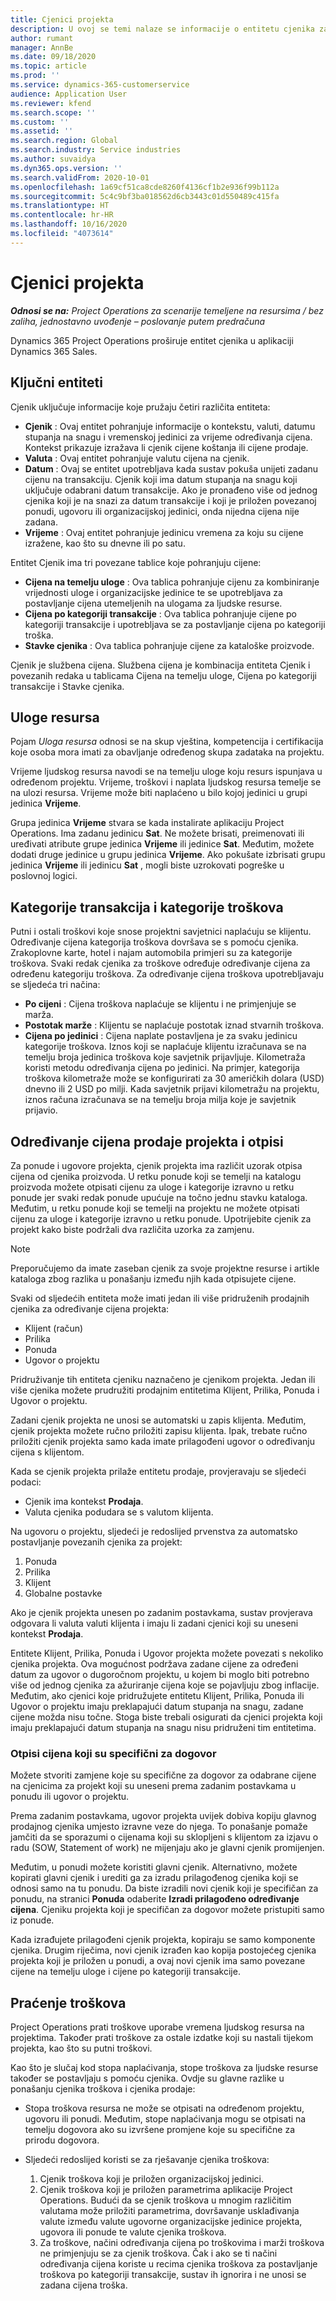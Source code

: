 ```yaml
---
title: Cjenici projekta
description: U ovoj se temi nalaze se informacije o entitetu cjenika za projekt.
author: rumant
manager: AnnBe
ms.date: 09/18/2020
ms.topic: article
ms.prod: ''
ms.service: dynamics-365-customerservice
audience: Application User
ms.reviewer: kfend
ms.search.scope: ''
ms.custom: ''
ms.assetid: ''
ms.search.region: Global
ms.search.industry: Service industries
ms.author: suvaidya
ms.dyn365.ops.version: ''
ms.search.validFrom: 2020-10-01
ms.openlocfilehash: 1a69cf51ca8cde8260f4136cf1b2e936f99b112a
ms.sourcegitcommit: 5c4c9bf3ba018562d6cb3443c01d550489c415fa
ms.translationtype: HT
ms.contentlocale: hr-HR
ms.lasthandoff: 10/16/2020
ms.locfileid: "4073614"
---
```

# <a name="project-price-lists"></a>Cjenici projekta

_**Odnosi se na:** Project Operations za scenarije temeljene na resursima / bez zaliha, jednostavno uvođenje – poslovanje putem predračuna_

Dynamics 365 Project Operations proširuje entitet cjenika u aplikaciji Dynamics 365 Sales. 

## <a name="key-entities"></a>Ključni entiteti

Cjenik uključuje informacije koje pružaju četiri različita entiteta:

- **Cjenik** : Ovaj entitet pohranjuje informacije o kontekstu, valuti, datumu stupanja na snagu i vremenskoj jedinici za vrijeme određivanja cijena. Kontekst prikazuje izražava li cjenik cijene koštanja ili cijene prodaje. 
- **Valuta** : Ovaj entitet pohranjuje valutu cijena na cjenik. 
- **Datum** : Ovaj se entitet upotrebljava kada sustav pokuša unijeti zadanu cijenu na transakciju. Cjenik koji ima datum stupanja na snagu koji uključuje odabrani datum transakcije. Ako je pronađeno više od jednog cjenika koji je na snazi za datum transakcije i koji je priložen povezanoj ponudi, ugovoru ili organizacijskoj jedinici, onda nijedna cijena nije zadana. 
- **Vrijeme** : Ovaj entitet pohranjuje jedinicu vremena za koju su cijene izražene, kao što su dnevne ili po satu. 

Entitet Cjenik ima tri povezane tablice koje pohranjuju cijene:

  - **Cijena na temelju uloge** : Ova tablica pohranjuje cijenu za kombiniranje vrijednosti uloge i organizacijske jedinice te se upotrebljava za postavljanje cijena utemeljenih na ulogama za ljudske resurse.
  - **Cijena po kategoriji transakcije** : Ova tablica pohranjuje cijene po kategoriji transakcije i upotrebljava se za postavljanje cijena po kategoriji troška.
  - **Stavke cjenika** : Ova tablica pohranjuje cijene za kataloške proizvode.
 
Cjenik je službena cijena. Službena cijena je kombinacija entiteta Cjenik i povezanih redaka u tablicama Cijena na temelju uloge, Cijena po kategoriji transakcije i Stavke cjenika.

## <a name="resource-roles"></a>Uloge resursa

Pojam *Uloga resursa* odnosi se na skup vještina, kompetencija i certifikacija koje osoba mora imati za obavljanje određenog skupa zadataka na projektu.

Vrijeme ljudskog resursa navodi se na temelju uloge koju resurs ispunjava u određenom projektu. Vrijeme, troškovi i naplata ljudskog resursa temelje se na ulozi resursa. Vrijeme može biti naplaćeno u bilo kojoj jedinici u grupi jedinica **Vrijeme**.

Grupa jedinica **Vrijeme** stvara se kada instalirate aplikaciju Project Operations. Ima zadanu jedinicu **Sat**. Ne možete brisati, preimenovati ili uređivati atribute grupe jedinica **Vrijeme** ili jedinice **Sat**. Međutim, možete dodati druge jedinice u grupu jedinica **Vrijeme**. Ako pokušate izbrisati grupu jedinica **Vrijeme** ili jedinicu **Sat** , mogli biste uzrokovati pogreške u poslovnoj logici.
 
## <a name="transaction-categories-and-expense-categories"></a>Kategorije transakcija i kategorije troškova

Putni i ostali troškovi koje snose projektni savjetnici naplaćuju se klijentu. Određivanje cijena kategorija troškova dovršava se s pomoću cjenika. Zrakoplovne karte, hotel i najam automobila primjeri su za kategorije troškova. Svaki redak cjenika za troškove određuje određivanje cijena za određenu kategoriju troškova. Za određivanje cijena troškova upotrebljavaju se sljedeća tri načina:

- **Po cijeni** : Cijena troškova naplaćuje se klijentu i ne primjenjuje se marža.
- **Postotak marže** : Klijentu se naplaćuje postotak iznad stvarnih troškova. 
- **Cijena po jedinici** : Cijena naplate postavljena je za svaku jedinicu kategorije troškova. Iznos koji se naplaćuje klijentu izračunava se na temelju broja jedinica troškova koje savjetnik prijavljuje. Kilometraža koristi metodu određivanja cijena po jedinici. Na primjer, kategorija troškova kilometraže može se konfigurirati za 30 američkih dolara (USD) dnevno ili 2 USD po milji. Kada savjetnik prijavi kilometražu na projektu, iznos računa izračunava se na temelju broja milja koje je savjetnik prijavio.
 
## <a name="project-sales-pricing-and-overrides"></a>Određivanje cijena prodaje projekta i otpisi

Za ponude i ugovore projekta, cjenik projekta ima različit uzorak otpisa cijena od cjenika proizvoda. U retku ponude koji se temelji na katalogu proizvoda možete otpisati cijenu za uloge i kategorije izravno u retku ponude jer svaki redak ponude upućuje na točno jednu stavku kataloga. Međutim, u retku ponude koji se temelji na projektu ne možete otpisati cijenu za uloge i kategorije izravno u retku ponude. Upotrijebite cjenik za projekt kako biste podržali dva različita uzorka za zamjenu.

> [!NOTE]
> Preporučujemo da imate zaseban cjenik za svoje projektne resurse i artikle kataloga zbog razlika u ponašanju između njih kada otpisujete cijene.

Svaki od sljedećih entiteta može imati jedan ili više pridruženih prodajnih cjenika za određivanje cijena projekta:

- Klijent (račun) 
- Prilika 
- Ponuda 
- Ugovor o projektu

Pridruživanje tih entiteta cjeniku naznačeno je cjenikom projekta. Jedan ili više cjenika možete prudružiti prodajnim entitetima Klijent, Prilika, Ponuda i Ugovor o projektu.

Zadani cjenik projekta ne unosi se automatski u zapis klijenta. Međutim, cjenik projekta možete ručno priložiti zapisu klijenta. Ipak, trebate ručno priložiti cjenik projekta samo kada imate prilagođeni ugovor o određivanju cijena s klijentom. 

Kada se cjenik projekta prilaže entitetu prodaje, provjeravaju se sljedeći podaci:

- Cjenik ima kontekst **Prodaja**. 
- Valuta cjenika podudara se s valutom klijenta. 

Na ugovoru o projektu, sljedeći je redoslijed prvenstva za automatsko postavljanje povezanih cjenika za projekt:

1. Ponuda
2. Prilika
3. Klijent 
4. Globalne postavke 

Ako je cjenik projekta unesen po zadanim postavkama, sustav provjerava odgovara li valuta valuti klijenta i imaju li zadani cjenici koji su uneseni kontekst **Prodaja**.

Entitete Klijent, Prilika, Ponuda i Ugovor projekta možete povezati s nekoliko cjenika projekta. Ova mogućnost podržava zadane cijene za određeni datum za ugovor o dugoročnom projektu, u kojem bi moglo biti potrebno više od jednog cjenika za ažuriranje cijena koje se pojavljuju zbog inflacije. Međutim, ako cjenici koje pridružujete entitetu Klijent, Prilika, Ponuda ili Ugovor o projektu imaju preklapajući datum stupanja na snagu, zadane cijene možda nisu točne. Stoga biste trebali osigurati da cjenici projekta koji imaju preklapajući datum stupanja na snagu nisu pridruženi tim entitetima.

### <a name="deal-specific-price-overrides"></a>Otpisi cijena koji su specifični za dogovor

Možete stvoriti zamjene koje su specifične za dogovor za odabrane cijene na cjenicima za projekt koji su uneseni prema zadanim postavkama u ponudu ili ugovor o projektu.

Prema zadanim postavkama, ugovor projekta uvijek dobiva kopiju glavnog prodajnog cjenika umjesto izravne veze do njega. To ponašanje pomaže jamčiti da se sporazumi o cijenama koji su sklopljeni s klijentom za izjavu o radu (SOW, Statement of work) ne mijenjaju ako je glavni cjenik promijenjen.

Međutim, u ponudi možete koristiti glavni cjenik. Alternativno, možete kopirati glavni cjenik i urediti ga za izradu prilagođenog cjenika koji se odnosi samo na tu ponudu. Da biste izradili novi cjenik koji je specifičan za ponudu, na stranici **Ponuda** odaberite **Izradi prilagođeno određivanje cijena**. Cjeniku projekta koji je specifičan za dogovor možete pristupiti samo iz ponude. 

Kada izrađujete prilagođeni cjenik projekta, kopiraju se samo komponente cjenika. Drugim riječima, novi cjenik izrađen kao kopija postojećeg cjenika projekta koji je priložen u ponudi, a ovaj novi cjenik ima samo povezane cijene na temelju uloge i cijene po kategoriji transakcije.
  
## <a name="tracking-costs"></a>Praćenje troškova

Project Operations prati troškove uporabe vremena ljudskog resursa na projektima. Također prati troškove za ostale izdatke koji su nastali tijekom projekta, kao što su putni troškovi.

Kao što je slučaj kod stopa naplaćivanja, stope troškova za ljudske resurse također se postavljaju s pomoću cjenika. Ovdje su glavne razlike u ponašanju cjenika troškova i cjenika prodaje:

- Stopa troškova resursa ne može se otpisati na određenom projektu, ugovoru ili ponudi. Međutim, stope naplaćivanja mogu se otpisati na temelju dogovora ako su izvršene promjene koje su specifične za prirodu dogovora. 

- Sljedeći redoslijed koristi se za rješavanje cjenika troškova:

    1. Cjenik troškova koji je priložen organizacijskoj jedinici.
    2. Cjenik troškova koji je priložen parametrima aplikacije Project Operations. Budući da se cjenik troškova u mnogim različitim valutama može priložiti parametrima, dovršavanje usklađivanja valute između valute ugovorne organizacijske jedinice projekta, ugovora ili ponude te valute cjenika troškova.
    3. Za troškove, načini određivanja cijena po troškovima i marži troškova ne primjenjuju se za cjenik troškova. Čak i ako se ti načini određivanja cijena koriste u recima cjenika troškova za postavljanje troškova po kategoriji transakcije, sustav ih ignorira i ne unosi se zadana cijena troška.
